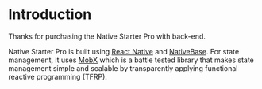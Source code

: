 # Introduction

Thanks for purchasing the Native Starter Pro with back-end.

Native Starter Pro is built using [React Native](https://facebook.github.io/react-native/) and [NativeBase](http://nativebase.io). For state management, it uses [MobX](https://github.com/mobxjs/mobx) which is a battle tested library that makes state management simple and scalable by transparently applying functional reactive programming (TFRP).
 

